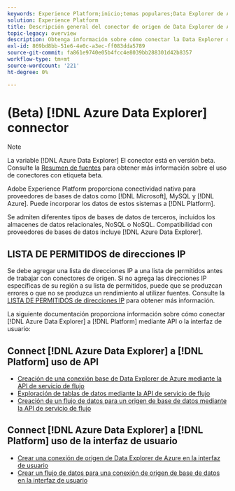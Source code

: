 ```yaml
---
keywords: Experience Platform;inicio;temas populares;Data Explorer de Azure;explorador de datos azure
solution: Experience Platform
title: Descripción general del conector de origen de Data Explorer de Azure
topic-legacy: overview
description: Obtenga información sobre cómo conectar la Data Explorer de Azure a Adobe Experience Platform mediante API o la interfaz de usuario.
exl-id: 869bd8bb-51e6-4e0c-a3ec-ff083dda5789
source-git-commit: fa861e9740e05b4fcc4e8039bb288301d42b8357
workflow-type: tm+mt
source-wordcount: '221'
ht-degree: 0%

---
```


# (Beta) [!DNL Azure Data Explorer] connector

>[!NOTE]
>
>La variable [!DNL Azure Data Explorer] El conector está en versión beta. Consulte la [Resumen de fuentes](../../home.md#terms-and-conditions) para obtener más información sobre el uso de conectores con etiqueta beta.

Adobe Experience Platform proporciona conectividad nativa para proveedores de bases de datos como [!DNL Microsoft], MySQL y [!DNL Azure]. Puede incorporar los datos de estos sistemas a [!DNL Platform].

Se admiten diferentes tipos de bases de datos de terceros, incluidos los almacenes de datos relacionales, NoSQL o NoSQL. Compatibilidad con proveedores de bases de datos incluye [!DNL Azure Data Explorer].

## LISTA DE PERMITIDOS de direcciones IP

Se debe agregar una lista de direcciones IP a una lista de permitidos antes de trabajar con conectores de origen. Si no agrega las direcciones IP específicas de su región a su lista de permitidos, puede que se produzcan errores o que no se produzca un rendimiento al utilizar fuentes. Consulte la [LISTA DE PERMITIDOS de direcciones IP](../../ip-address-allow-list.md) para obtener más información.

La siguiente documentación proporciona información sobre cómo conectar [!DNL Azure Data Explorer] a [!DNL Platform] mediante API o la interfaz de usuario:

## Connect [!DNL Azure Data Explorer] a [!DNL Platform] uso de API

- [Creación de una conexión base de Data Explorer de Azure mediante la API de servicio de flujo](../../tutorials/api/create/databases/data-explorer.md)
- [Exploración de tablas de datos mediante la API de servicio de flujo](../../tutorials/api/explore/tabular.md)
- [Creación de un flujo de datos para un origen de base de datos mediante la API de servicio de flujo](../../tutorials/api/collect/database-nosql.md)

## Connect [!DNL Azure Data Explorer] a [!DNL Platform] uso de la interfaz de usuario

- [Crear una conexión de origen de Data Explorer de Azure en la interfaz de usuario](../../tutorials/ui/create/databases/data-explorer.md)
- [Crear un flujo de datos para una conexión de origen de base de datos en la interfaz de usuario](../../tutorials/ui/dataflow/databases.md)
